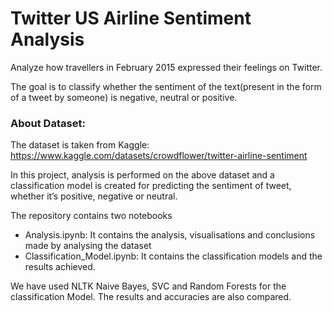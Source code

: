 
# Twitter US Airline Sentiment Analysis

Analyze how travellers in February 2015 expressed their feelings on Twitter.

The goal is to classify whether the sentiment of the text(present in the form of a tweet by someone) is negative, neutral or positive.

### About Dataset:

The dataset is taken from Kaggle: https://www.kaggle.com/datasets/crowdflower/twitter-airline-sentiment

In this project, analysis is performed on the above dataset and a classification model is created for predicting the sentiment of tweet, whether it’s positive, negative or neutral.

The repository contains two notebooks
- Analysis.ipynb: It contains the analysis, visualisations and conclusions made by analysing the dataset
- Classification_Model.ipynb: It contains the classification models and the results achieved.

We have used NLTK Naive Bayes, SVC and Random Forests for the classification Model. The results and accuracies are also compared.
